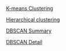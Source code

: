 [K-means Clustering](https://github.com/yangshiteng/Data-Science-Learning-Path/blob/main/machine_learning/unsupervised_learning/clustering/files/k_means_clustering.md)

[Hierarchical clustering](https://github.com/yangshiteng/Data-Science-Learning-Path/blob/main/machine_learning/unsupervised_learning/clustering/files/hierarchical_clustering.md)

[DBSCAN Summary](https://github.com/yangshiteng/Data-Science-Learning-Path/blob/main/machine_learning/unsupervised_learning/clustering/files/dbscan_summary.md)

[DBSCAN Detail](https://github.com/yangshiteng/Data-Science-Learning-Path/blob/main/machine_learning/unsupervised_learning/clustering/files/dbscan.pdf)